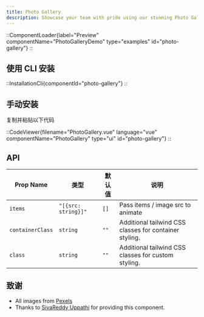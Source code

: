 ```yaml
---
title: Photo Gallery
description: Showcase your team with pride using our stunning Photo Gallery Component.
---
```


::ComponentLoader{label="Preview" componentName="PhotoGalleryDemo" type="examples" id="photo-gallery"}
::

## 使用 CLI 安装

::InstallationCli{componentId="photo-gallery"}
::

## 手动安装

复制并粘贴以下代码

::CodeViewer{filename="PhotoGallery.vue" language="vue" componentName="PhotoGallery" type="ui" id="photo-gallery"}
::

## API

| Prop Name        | 类型                | 默认值 | 说明                                                   |
| ---------------- | ------------------- | ------ | ------------------------------------------------------ |
| `items`          | `"[{src: string}]"` | `[]`   | Pass items / image src to animate                      |
| `containerClass` | `string`            | `""`   | Additional tailwind CSS classes for container styling. |
| `class`          | `string`            | `""`   | Additional tailwind CSS classes for custom styling.    |

## 致谢

- All images from [Pexels](https://www.pexels.com/@soldiervip/)
- Thanks to [SivaReddy Uppathi](https://github.com/sivareddyuppathi) for providing this component.
